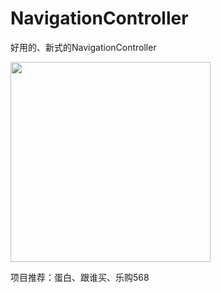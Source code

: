 # NavigationController
好用的、新式的NavigationController</br>

<img src="" width="320"></br>

项目推荐：蛋白、跟谁买、乐购568
